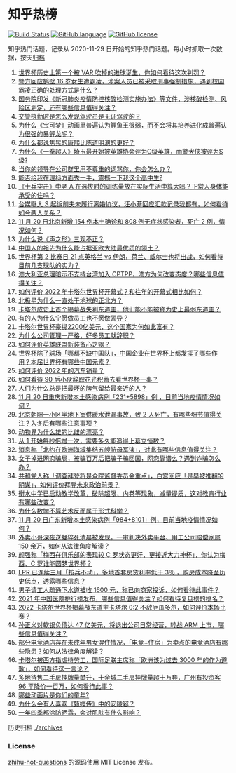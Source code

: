 # 知乎热榜
[![Build Status](https://github.com/ToWeLong/zhihu-hot-questions/workflows/CI/badge.svg)](https://github.com/ToWeLong/zhihu-hot-questions/actions)
[![GitHub language](https://img.shields.io/badge/language-golang-orange.svg)](https://golang.org/)
[![GitHub license](https://img.shields.io/github/license/ToWeLong/zhihu-hot-questions)](https://github.com/ToWeLong/zhihu-hot-questions/blob/main/LICENSE)

知乎热门话题，记录从 2020-11-29 日开始的知乎热门话题。每小时抓取一次数据，按天[归档](./archives)

<!-- BEGIN -->

1. [世界杯历史上第一个被 VAR 吹掉的进球诞生，你如何看待这次判罚？](https://www.zhihu.com/question/567846742)
1. [警方回应鹤壁 16 岁女生遭霸凌，涉案人员已被采取刑事强制措施，遇到校园霸凌正确的处理方式是什么？](https://www.zhihu.com/question/567591508)
1. [国务院印发《新冠肺炎疫情防控核酸检测实施办法》等文件，涉核酸检测、风险区划定，还有哪些信息值得关注？](https://www.zhihu.com/question/567969924)
1. [交警执勤时是怎么发现驾驶员是无证驾驶的？](https://www.zhihu.com/question/64670725)
1. [为什么《宝可梦》动画里普遍认为鲤鱼王很弱，而不会将其培养进化成普遍认为很强的暴鲤龙呢？](https://www.zhihu.com/question/566890419)
1. [为什么都说焦晃的康熙比陈道明演的更好？](https://www.zhihu.com/question/310271687)
1. [为什么《一拳超人》埼玉最开始被英雄协会评为C级英雄，而警犬侠被评为S级?](https://www.zhihu.com/question/452186680)
1. [当你的领导在公司群里用不尊重的词骂你，你会怎么办？](https://www.zhihu.com/question/558520989)
1. [能否给我在理科方面秀一手，震撼一下我这个高中生?](https://www.zhihu.com/question/559474148)
1. [《士兵突击》中老 A 在选拔时的训练量放在实际生活中算大吗？正常人身体能承受的住吗？](https://www.zhihu.com/question/558750541)
1. [台媒曝大 S 起诉前夫未履行离婚协议，汪小菲回应汇款记录我都有，如何看待如今两人关系？](https://www.zhihu.com/question/567971316)
1. [11 月 20 日北京新增 154 例本土确诊和 808 例无症状感染者，死亡 2 例，情况如何？](https://www.zhihu.com/question/567935475)
1. [为什么说《声之形》三观不正？](https://www.zhihu.com/question/65108554)
1. [中国人的祖先为什么能占据亚欧大陆最优质的领土？](https://www.zhihu.com/question/499124196)
1. [世界杯第 2 比赛日 21 点英格兰 vs 伊朗，荷兰、威尔士也将出战，如何看待目前几支球队的实力？](https://www.zhihu.com/question/567946018)
1. [澳大利亚总理暗示不支持台湾加入 CPTPP，澳方为何改变态度？哪些信息值得关注？](https://www.zhihu.com/question/567465516)
1. [如何评价 2022 年卡塔尔世界杯开幕式？和往年的开幕式相比如何？](https://www.zhihu.com/question/563994539)
1. [北极星为什么一直处于地球的正北方？](https://www.zhihu.com/question/565498892)
1. [卡塔尔成史上首个揭幕战失利东道主，他们能不能被称为史上最弱东道主？](https://www.zhihu.com/question/567858715)
1. [有的人为什么宁愿做员工也不愿做领导？](https://www.zhihu.com/question/550051903)
1. [卡塔尔世界杯豪掷2200亿美元，这个国家为何如此富有？](https://www.zhihu.com/question/567385295)
1. [为什么公司管理一严格，好多员工就辞职？](https://www.zhihu.com/question/563746684)
1. [如何评价英雄联盟新装备心之钢？](https://www.zhihu.com/question/567241366)
1. [世界杯除了球场「哪都不缺中国队」，中国企业在世界杯上都发挥了哪些作用？本届世界杯有哪些中国元素？](https://www.zhihu.com/question/567936291)
1. [如何评价 2022 年的汽车销量？](https://www.zhihu.com/question/563734259)
1. [如何看待 90 后小伙辞职花光积蓄去看世界杯一事？](https://www.zhihu.com/question/567384956)
1. [人们为什么总是把最坏的脾气留给最亲近的人？](https://www.zhihu.com/question/564290358)
1. [11 月 20 日重庆新增本土感染病例「231+5898」例 ，目前当地疫情情况如何？](https://www.zhihu.com/question/567937959)
1. [北京朝阳一小区半地下室供暖水泄漏事故，致 2 人死亡，有哪些细节值得关注？入冬后有哪些注意事项？](https://www.zhihu.com/question/567781312)
1. [动物界为什么雄的比雌的漂亮？](https://www.zhihu.com/question/567377257)
1. [从 1 开始每秒倍增一次，需要多久能追得上葛立恒数？](https://www.zhihu.com/question/566995989)
1. [消息称「北约在欧洲海域集结五艘航母军演」，对此有哪些信息值得关注？](https://www.zhihu.com/question/567936838)
1. [女子掉进网恋骗局，被骗百万后把骗子骗回国，网恋靠谱么？遇到诈骗怎么办？](https://www.zhihu.com/question/567190277)
1. [共和党人称「调查拜登将是众院监督委员会重点」，白宫回应「是早被推翻的阴谋」，如何评价拜登未来政治前景？](https://www.zhihu.com/question/567466422)
1. [衡水中学已启动教学改革，破除超限、内卷等现象，减量提质，这对教育行业有哪些改变？](https://www.zhihu.com/question/567618239)
1. [为什么数学不算艺术反而属于形式科学？](https://www.zhihu.com/question/566379966)
1. [11 月 20 日广东新增本土感染病例「984+8101」例，目前当地疫情情况如何？](https://www.zhihu.com/question/567938299)
1. [外卖小哥深夜送餐猝死清晨被发现，一审判决外卖平台、用工公司赔偿家属 150 余万，如何从法律角度解读？](https://www.zhihu.com/question/567954253)
1. [颜强称「梅西在俱乐部的表现较 C 罗状态更好，更接近大力神杯」，你认为梅西、C 罗谁能圆梦世界杯？](https://www.zhihu.com/question/567946546)
1. [LPR 已连续三月「按兵不动」，多地首套房贷利率低于 3％ ，购房成本降至历史低点，透露哪些信息？](https://www.zhihu.com/question/567953632)
1. [男子请工人疏通下水道被收 1600 元，称已向商家投诉，如何看待此事件？](https://www.zhihu.com/question/567809220)
1. [2021 年中国医院排行榜发布，哪些信息值得关注？如何看待复旦榜的排名？](https://www.zhihu.com/question/567786290)
1. [2022 卡塔尔世界杯揭幕战东道主卡塔尔 0:2 不敌厄瓜多尔，如何评价本场比赛？](https://www.zhihu.com/question/567833282)
1. [孙正义对软银负债达 47 亿美元，将退出公司日常经营，转战 ARM 上市，哪些信息值得关注？](https://www.zhihu.com/question/567592030)
1. [部分电竞酒店存在未成年男女混住情况，「电竞+住宿」为卖点的电竞酒店有哪些隐患？如何从法律角度解读？](https://www.zhihu.com/question/567588064)
1. [卡塔尔被西方指虐待劳工，国际足联主席称「欧洲该为过去 3000 年的作为道歉」，如何看待这一言论？](https://www.zhihu.com/question/567776573)
1. [多地待售二手房挂牌量攀升，十余城二手房挂牌量超十万套，广州有投资客 96 平降价一百万，如何看待此事？](https://www.zhihu.com/question/567640834)
1. [哪些动画片是你们的童年?](https://www.zhihu.com/question/566819130)
1. [为什么会有人喜欢《甄嬛传》中的安陵容？](https://www.zhihu.com/question/566860887)
1. [一年四季都涂防晒霜，会对肌肤有什么影响？](https://www.zhihu.com/question/564953175)

<!-- END -->

历史归档 [./archives](./archives)


### License
[zhihu-hot-questions](https://github.com/towelong/zhihu-hot-questions) 的源码使用 MIT License 发布。